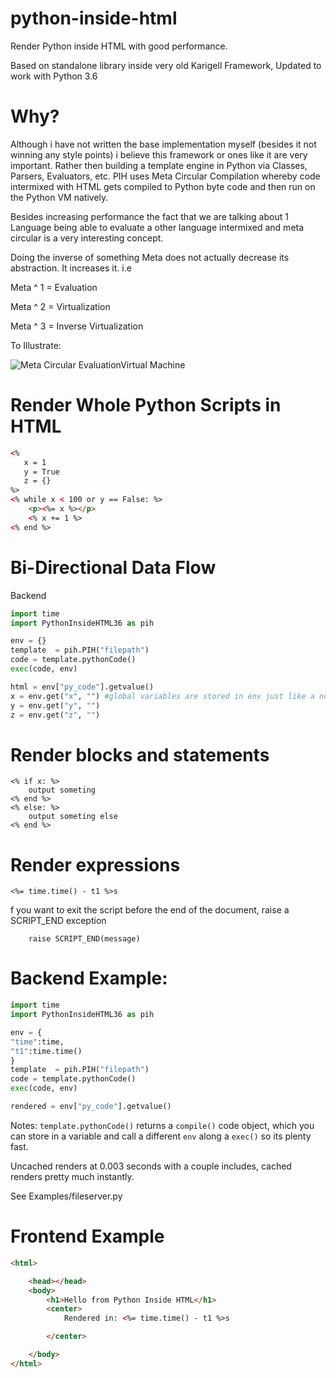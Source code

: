 # python-inside-html
Render Python inside HTML with good performance.

Based on standalone library inside very old Karigell Framework, Updated to work with Python 3.6

# Why?
Although i have not written the base implementation myself (besides it not winning any style points) i believe this framework or ones like it are very important.
Rather then building a template engine in Python via Classes, Parsers, Evaluators, etc. PIH uses Meta Circular Compilation whereby code intermixed with HTML gets compiled to Python byte code and then run on the Python VM natively.

Besides increasing performance the fact that we are talking about 1 Language being able to evaluate a other language intermixed and meta circular is a very interesting concept.

Doing the inverse of something Meta does not actually decrease its abstraction. It increases it.
i.e 

Meta ^ 1 = Evaluation

Meta ^ 2 = Virtualization

Meta ^ 3 = Inverse Virtualization

To Illustrate:


![Meta Circular EvaluationVirtual Machine](https://i.imgur.com/MCq4QLp.png)


# Render Whole Python Scripts in HTML

```HTML
<% 
   x = 1
   y = True
   z = {}
%>
<% while x < 100 or y == False: %>
	<p><%= x %></p>
	<% x += 1 %>
<% end %>
```

# Bi-Directional Data Flow

Backend
```Python
import time
import PythonInsideHTML36 as pih

env = {}
template  = pih.PIH("filepath")
code = template.pythonCode()
exec(code, env)

html = env["py_code"].getvalue()
x = env.get("x", "") #global variables are stored in env just like a normal python exec
y = env.get("y", "")
z = env.get("z", "")
```

# Render blocks and statements
```
<% if x: %>
	output someting
<% end %>
<% else: %>
	output someting else
<% end %>
```

# Render expressions
```
<%= time.time() - t1 %>s
```

f you want to exit the script before the end of the document, raise a 
SCRIPT_END exception
```
    raise SCRIPT_END(message)
```
# Backend Example: 
```Python
import time
import PythonInsideHTML36 as pih

env = {
"time":time,
"t1":time.time()
}
template  = pih.PIH("filepath")
code = template.pythonCode()
exec(code, env)

rendered = env["py_code"].getvalue()
```

Notes:
	```template.pythonCode()``` returns a ```compile()``` code object, which you can store in a variable and call a different ```env``` along a ```exec()``` so its plenty fast. 
	
Uncached renders at 0.003 seconds with a couple includes, cached renders pretty much instantly. 


See Examples/fileserver.py
  
# Frontend Example
```HTML
<html>

	<head></head>
	<body>
		<h1>Hello from Python Inside HTML</h1>
		<center>
    		Rendered in: <%= time.time() - t1 %>s

		</center>

	</body>
</html>

```

